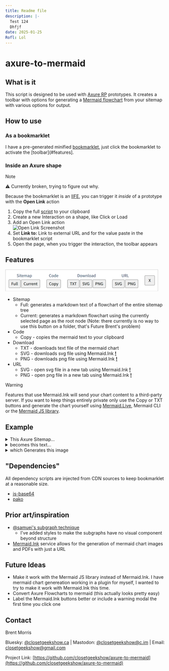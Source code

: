 ```yaml
---
title: Readme file
description: |-
  Test 124
  Dhfjf
date: 2025-01-25
Rofl: Lol
---
```

# axure-to-mermaid
## What is it
This script is designed to be used with [Axure RP](https://axure.com) prototypes. It creates a toolbar with options for generating a [Mermaid flowchart](https://mermaid.js.org/syntax/flowchart.html) from your sitemap with various options for output. 

## How to use
### As a bookmarklet
I have a pre-generated minified [bookmarklet](/dist/axure-to-mermaid-injected.min.js), just click the bookmarklet to activate the [toolbar](#features].

### Inside an Axure shape 
> [!NOTE]
> ⚠ Currently broken, trying to figure out why.

Because the bookmarklet is an [IIFE](https://developer.mozilla.org/en-US/docs/Glossary/IIFE), you can trigger it *inside* of a prototype with the **Open Link** action


1. Copy the full [script](/dist/axure-to-mermaid-injected.min.js) to your clipboard
2. Create a new Interaction on a shape, like Click or Load
3. Add an Open Link action<br><img src="https://docs.axure.com/assets/screenshots/tutorials/navigation-menu-links2.png" alt="Open Link Screenshot" height="300">
5. Set **Link to:** Link to external URL and for the value paste in the bookmarklet script
6. Open the page, when you trigger the interaction, the toolbar appears

## Features
<img width="480" alt="axure-to-mermaid toolbar screenshot" src="axure-to-mermaid-screenshot.png">

* Sitemap
  * Full: generates a markdown text of a flowchart of the entire sitemap tree
  * Current: generates a markdown flowchart using the currently selected page as the root node (Note: there currently is no way to use this button on a folder, that's Future Brent's problem)
* Code
  * Copy - copies the mermaid text to your clipboard
* Download
  * TXT - downloads text file of the mermaid chart
  * SVG - downloads svg file using Mermaid.Ink [**!**](#warning)
  * PNG - downloads png file using Mermaid.Ink [**!**](#warning)
* URL
  * SVG - open svg file in a new tab using Mermaid.Ink [**!**](#warning)
  * PNG - open png file in a new tab using Mermaid.Ink [**!**](#warning)

<a name="warning"></a>
> [!WARNING]  
> Features that use Mermaid.Ink will send your chart content to a third-party server.
> If you want to keep things entirely private only use the Copy or TXT buttons and generate the chart yourself using [Mermaid.Live](https://mermaid.live/edit), Mermaid CLI or the [Mermaid JS library](https://github.com/mermaid-js/mermaid).

## Example
<details>
 <summary>This Axure Sitemap...</summary>
 <img src="image.png">
</details>
 
<details>
 <summary>becomes this text...</summary>
 <img src="https://github.com/user-attachments/assets/62f2a973-e8cf-478d-afaf-cbade894274a" width="550">
</details>

<details>
 <summary>which Generates this image</summary>
 <img src="https://github.com/user-attachments/assets/7169cff1-646c-4fd2-83ab-61e7040ba831" width="550">
</details>


## "Dependencies"
All dependency scripts are injected from CDN sources to keep bookmarklet at a reasonable size.
* [js-base64](https://github.com/dankogai/js-base64)
* [pako](https://github.com/nodeca/pako)

## Prior art/inspiration
* [@samuei's subgraph technique](https://stackoverflow.com/a/71036087/24246712)
  * I've added styles to make the subgraphs have no visual component beyond structure
* [Mermaid.Ink](https://mermaid.ink) service allows for the generation of mermaid chart images and PDFs with just a URL

## Future Ideas
* Make it work with the Mermaid JS library instead of Mermaid.Ink. I have mermaid chart genereation working in a plugin for myself, I wanted to try to make it work with Mermaid.Ink this time.
* Convert Axure Flowcharts to mermaid (this actually looks pretty easy)
* Label the Mermaid.Ink buttons better or include a warning modal the first time you click one
 
## Contact

Brent Morris

Bluesky: [@closetgeekshow.ca](https://bsky.app/profile/closetgeekshow.ca) | Mastodon: [@closetgeekshow@c.im](https://c.im/@Closetgeekshow) | Email: [closetgeekshow@gmail.com](mailto:closetgeekshow@gmail.com)

Project Link: [https://github.com/closetgeekshow/axure-to-mermaid](https://github.com/closetgeekshow/axure-to-mermaid)